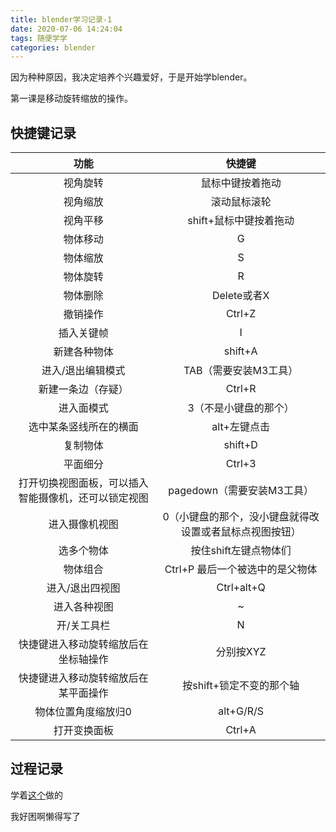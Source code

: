 ```yaml
---
title: blender学习记录-1
date: 2020-07-06 14:24:04
tags: 随便学学
categories: blender
---
```

因为种种原因，我决定培养个兴趣爱好，于是开始学blender。

<!--more-->

第一课是移动旋转缩放的操作。

## 快捷键记录

|          功能          |         快捷键         |
| :--------------------: | :--------------------: |
|        视角旋转        |    鼠标中键按着拖动    |
|        视角缩放        |      滚动鼠标滚轮      |
|        视角平移        | shift+鼠标中键按着拖动 |
|        物体移动        |           G            |
|        物体缩放        |           S            |
|        物体旋转        |           R            |
|        物体删除        |      Delete或者X       |
|        撤销操作        |         Ctrl+Z         |
|       插入关键帧       |           I            |
|      新建各种物体      |        shift+A         |
|   进入/退出编辑模式    |          TAB（需要安装M3工具）          |
|   新建一条边（存疑）   |         Ctrl+R         |
|       进入面模式       | 3（不是小键盘的那个）  |
| 选中某条竖线所在的横面 |      alt+左键点击      |
|        复制物体        |        shift+D         |
| 平面细分 | Ctrl+3 |
| 打开切换视图面板，可以插入智能摄像机，还可以锁定视图 | pagedown（需要安装M3工具） |
| 进入摄像机视图 | 0（小键盘的那个，没小键盘就得改设置或者鼠标点视图按钮） |
| 选多个物体 | 按住shift左键点物体们 |
| 物体组合 | Ctrl+P 最后一个被选中的是父物体 |
| 进入/退出四视图 | Ctrl+alt+Q |
| 进入各种视图 | ~ |
| 开/关工具栏 | N |
| 快捷键进入移动旋转缩放后在坐标轴操作 | 分别按XYZ |
| 快捷键进入移动旋转缩放后在某平面操作 | 按shift+锁定不变的那个轴 |
| 物体位置角度缩放归0 | alt+G/R/S |
| 打开变换面板 | Ctrl+A |

## 过程记录

学着[这个](https://www.bilibili.com/video/BV1T4411N7GE?p=5)做的

我好困啊懒得写了